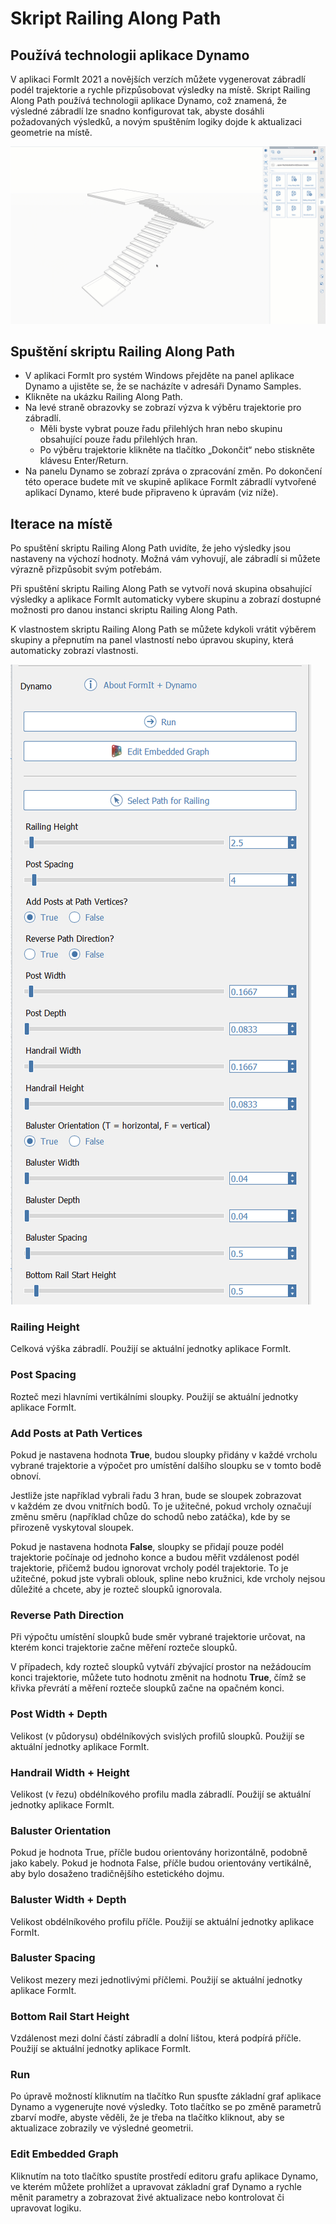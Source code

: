 # Skript Railing Along Path

## Používá technologii aplikace Dynamo

V aplikaci FormIt 2021 a novějších verzích můžete vygenerovat zábradlí podél trajektorie a rychle přizpůsobovat výsledky na místě. Skript Railing Along Path používá technologii aplikace Dynamo, což znamená, že výsledné zábradlí lze snadno konfigurovat tak, abyste dosáhli požadovaných výsledků, a novým spuštěním logiky dojde k aktualizaci geometrie na místě.

![](../.gitbook/assets/railing-along-path.gif)

## Spuštění skriptu Railing Along Path

* V aplikaci FormIt pro systém Windows přejděte na panel aplikace Dynamo a ujistěte se, že se nacházíte v adresáři Dynamo Samples.
* Klikněte na ukázku Railing Along Path.
* Na levé straně obrazovky se zobrazí výzva k výběru trajektorie pro zábradlí.
   * Měli byste vybrat pouze řadu přilehlých hran nebo skupinu obsahující pouze řadu přilehlých hran.
   * Po výběru trajektorie klikněte na tlačítko „Dokončit“ nebo stiskněte klávesu Enter/Return.
* Na panelu Dynamo se zobrazí zpráva o zpracování změn. Po dokončení této operace budete mít ve skupině aplikace FormIt zábradlí vytvořené aplikací Dynamo, které bude připraveno k úpravám \(viz níže\).

## Iterace na místě

Po spuštění skriptu Railing Along Path uvidíte, že jeho výsledky jsou nastaveny na výchozí hodnoty. Možná vám vyhovují, ale zábradlí si můžete výrazně přizpůsobit svým potřebám.

Při spuštění skriptu Railing Along Path se vytvoří nová skupina obsahující výsledky a aplikace FormIt automaticky vybere skupinu a zobrazí dostupné možnosti pro danou instanci skriptu Railing Along Path.

K vlastnostem skriptu Railing Along Path se můžete kdykoli vrátit výběrem skupiny a přepnutím na panel vlastností nebo úpravou skupiny, která automaticky zobrazí vlastnosti.

![](../.gitbook/assets/railing-along-path-options.png)

### Railing Height

Celková výška zábradlí. Použijí se aktuální jednotky aplikace FormIt.

### Post Spacing

Rozteč mezi hlavními vertikálními sloupky. Použijí se aktuální jednotky aplikace FormIt.

### Add Posts at Path Vertices

Pokud je nastavena hodnota **True**, budou sloupky přidány v každé vrcholu vybrané trajektorie a výpočet pro umístění dalšího sloupku se v tomto bodě obnoví.

Jestliže jste například vybrali řadu 3 hran, bude se sloupek zobrazovat v každém ze dvou vnitřních bodů. To je užitečné, pokud vrcholy označují změnu směru \(například chůze do schodů nebo zatáčka\), kde by se přirozeně vyskytoval sloupek.

Pokud je nastavena hodnota **False**, sloupky se přidají pouze podél trajektorie počínaje od jednoho konce a budou měřit vzdálenost podél trajektorie, přičemž budou ignorovat vrcholy podél trajektorie. To je užitečné, pokud jste vybrali oblouk, spline nebo kružnici, kde vrcholy nejsou důležité a chcete, aby je rozteč sloupků ignorovala.

### Reverse Path Direction

Při výpočtu umístění sloupků bude směr vybrané trajektorie určovat, na kterém konci trajektorie začne měření rozteče sloupků.

V případech, kdy rozteč sloupků vytváří zbývající prostor na nežádoucím konci trajektorie, můžete tuto hodnotu změnit na hodnotu **True**, čímž se křivka převrátí a měření rozteče sloupků začne na opačném konci.

### Post Width + Depth

Velikost \(v půdorysu\) obdélníkových svislých profilů sloupků. Použijí se aktuální jednotky aplikace FormIt.

### Handrail Width + Height

Velikost \(v řezu\) obdélníkového profilu madla zábradlí. Použijí se aktuální jednotky aplikace FormIt.

### Baluster Orientation

Pokud je hodnota True, příčle budou orientovány horizontálně, podobně jako kabely. Pokud je hodnota False, příčle budou orientovány vertikálně, aby bylo dosaženo tradičnějšího estetického dojmu.

### Baluster Width + Depth

Velikost obdélníkového profilu příčle. Použijí se aktuální jednotky aplikace FormIt.

### Baluster Spacing

Velikost mezery mezi jednotlivými příčlemi. Použijí se aktuální jednotky aplikace FormIt.

### Bottom Rail Start Height

Vzdálenost mezi dolní částí zábradlí a dolní lištou, která podpírá příčle. Použijí se aktuální jednotky aplikace FormIt.

### Run

Po úpravě možností kliknutím na tlačítko Run spusťte základní graf aplikace Dynamo a vygenerujte nové výsledky. Toto tlačítko se po změně parametrů zbarví modře, abyste věděli, že je třeba na tlačítko kliknout, aby se aktualizace zobrazily ve výsledné geometrii.‌

### Edit Embedded Graph

Kliknutím na toto tlačítko spustíte prostředí editoru grafu aplikace Dynamo, ve kterém můžete prohlížet a upravovat základní graf Dynamo a rychle měnit parametry a zobrazovat živé aktualizace nebo kontrolovat či upravovat logiku.

